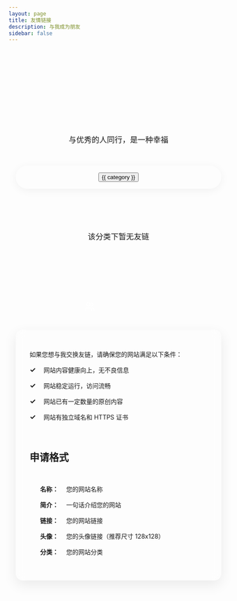 ```yaml
---
layout: page
title: 友情链接
description: 与我成为朋友
sidebar: false
---
```


<script setup>
import { ref, computed } from 'vue'
import FriendCard from '../.vitepress/theme/components/ui/FriendCard.vue'

// 友链数据
const friends = ref([
  {
    name: 'zyx',
    avatar: '/avatar.png',
    description: '前端开发工程师，希望成为一名顶级的工程师。热爱动漫与生活！',
    link: 'https://zjtxzyx.xyz',
    backgroundColor: 'rgba(var(--vp-c-brand-rgb), 0.05)',
    category: '技术博客'
  },
  // 这里可以添加更多友链
])

const categories = ref([
  '全部',
  '技术博客',
  '设计灵感',
  '生活随笔'
])

const currentCategory = ref('全部')

// 根据分类筛选友链
const filteredFriends = computed(() => {
  if (currentCategory.value === '全部') {
    return friends.value
  }
  return friends.value.filter(friend => friend.category === currentCategory.value)
})
</script>

<div class="friends-page">
  <div class="friends-header">
    <h1>来自不同领域的优秀朋友</h1>
    <p class="friends-subtitle">与优秀的人同行，是一种幸福</p>
  </div>
  
  <div class="categories-container">
    <button 
      v-for="category in categories" 
      :key="category"
      :class="['category-btn', currentCategory === category ? 'active' : '']"
      @click="currentCategory = category"
    >
      <span class="btn-text">{{ category }}</span>
    </button>
  </div>

  <div class="friends-grid">
    <FriendCard
      v-for="friend in filteredFriends"
      :key="friend.name"
      v-bind="friend"
    />
    <div v-if="filteredFriends.length === 0" class="empty-message">
      该分类下暂无友链
    </div>
  </div>

  <div class="friends-apply">
    <div class="apply-header">
      <div class="apply-icon">
        <svg xmlns="http://www.w3.org/2000/svg" width="24" height="24" viewBox="0 0 24 24" fill="none" stroke="currentColor" stroke-width="2" stroke-linecap="round" stroke-linejoin="round"><path d="M16 21v-2a4 4 0 0 0-4-4H6a4 4 0 0 0-4 4v2"></path><circle cx="9" cy="7" r="4"></circle><path d="M22 21v-2a4 4 0 0 0-3-3.87"></path><path d="M16 3.13a4 4 0 0 1 0 7.75"></path></svg>
      </div>
      <h2>申请友链</h2>
    </div>
    <div class="apply-card">
      <div class="apply-info">
        <p>如果您想与我交换友链，请确保您的网站满足以下条件：</p>
        <ul>
          <li><span class="check-icon">✓</span> 网站内容健康向上，无不良信息</li>
          <li><span class="check-icon">✓</span> 网站稳定运行，访问流畅</li>
          <li><span class="check-icon">✓</span> 网站已有一定数量的原创内容</li>
          <li><span class="check-icon">✓</span> 网站有独立域名和 HTTPS 证书</li>
        </ul>
      </div>
      <div class="apply-divider"></div>
      <div class="apply-format">
        <h3>申请格式</h3>
        <div class="format-card">
          <div class="format-field">
            <span class="field-name">名称：</span>
            <span class="field-value">您的网站名称</span>
          </div>
          <div class="format-field">
            <span class="field-name">简介：</span>
            <span class="field-value">一句话介绍您的网站</span>
          </div>
          <div class="format-field">
            <span class="field-name">链接：</span>
            <span class="field-value">您的网站链接</span>
          </div>
          <div class="format-field">
            <span class="field-name">头像：</span>
            <span class="field-value">您的头像链接（推荐尺寸 128x128）</span>
          </div>
          <div class="format-field">
            <span class="field-name">分类：</span>
            <span class="field-value">您的网站分类</span>
          </div>
        </div>
      </div>
    </div>
  </div>
</div>

<style scoped>
.friends-page {
  max-width: 1200px;
  margin: 0 auto;
  padding: 2rem 1rem;
}

/* 头部样式 */
.friends-header {
  text-align: center;
  margin-bottom: 3rem;
  position: relative;
  padding-top: 2rem;
}

.header-decoration {
  position: absolute;
  top: 0;
  left: 50%;
  transform: translateX(-50%);
  width: 100px;
  height: 4px;
  background: linear-gradient(90deg, 
    rgba(var(--vp-c-brand-rgb), 0) 0%, 
    rgba(var(--vp-c-brand-rgb), 1) 50%, 
    rgba(var(--vp-c-brand-rgb), 0) 100%);
}

.friends-header h1 {
  font-size: 2.5rem;
  background: linear-gradient(45deg, var(--vp-c-brand) 0%, var(--vp-c-brand-light) 100%);
  -webkit-background-clip: text;
  -webkit-text-fill-color: transparent;
  margin-bottom: 1rem;
}

.friends-subtitle {
  color: var(--vp-c-text-2);
  font-size: 1.1rem;
  margin: 0.5rem 0 0;
}

/* 分类按钮样式 */
.categories-container {
  display: flex;
  justify-content: center;
  flex-wrap: wrap;
  gap: 1rem;
  background: var(--vp-c-bg-soft);
  padding: 1rem 2rem;
  border-radius: 50px;
  box-shadow: 0 4px 20px rgba(0, 0, 0, 0.05);
  max-width: 90%;
  margin: 0 auto 3rem;
}

.category-btn {
  padding: 0.5rem 1.5rem;
  border: none;
  border-radius: 20px;
  background: transparent;
  color: var(--vp-c-text-1);
  cursor: pointer;
  transition: all 0.3s ease;
  font-size: 0.9rem;
  position: relative;
  overflow: hidden;
}

.category-btn::before {
  content: '';
  position: absolute;
  top: 0;
  left: 0;
  width: 100%;
  height: 100%;
  background: rgba(var(--vp-c-brand-rgb), 0.1);
  border-radius: 20px;
  transform: scaleX(0);
  transform-origin: left;
  transition: transform 0.3s ease;
  z-index: 0;
}

.category-btn .btn-text {
  position: relative;
  z-index: 1;
}

.category-btn:hover::before {
  transform: scaleX(1);
}

.category-btn.active {
  background: linear-gradient(45deg, var(--vp-c-brand) 0%, var(--vp-c-brand-light) 100%);
  color: white;
  box-shadow: 0 4px 12px rgba(var(--vp-c-brand-rgb), 0.3);
}

/* 友链网格样式 */
.friends-grid {
  display: grid;
  grid-template-columns: repeat(auto-fill, minmax(350px, 1fr));
  gap: 1.5rem;
  margin-bottom: 4rem;
}

.empty-message {
  grid-column: 1 / -1;
  text-align: center;
  padding: 3rem;
  color: var(--vp-c-text-2);
  font-size: 1.1rem;
  background: var(--vp-c-bg-soft);
  border-radius: 16px;
}

/* 申请友链部分样式 */
.friends-apply {
  max-width: 800px;
  margin: 5rem auto 0;
}

.apply-header {
  display: flex;
  align-items: center;
  justify-content: center;
  margin-bottom: 2rem;
}

.apply-icon {
  width: 42px;
  height: 42px;
  border-radius: 50%;
  background: linear-gradient(45deg, var(--vp-c-brand) 0%, var(--vp-c-brand-light) 100%);
  display: flex;
  align-items: center;
  justify-content: center;
  color: white;
  margin-right: 1rem;
}

.apply-header h2 {
  font-size: 1.8rem;
  background: linear-gradient(45deg, var(--vp-c-brand) 0%, var(--vp-c-brand-light) 100%);
  -webkit-background-clip: text;
  -webkit-text-fill-color: transparent;
  margin: 0;
}

.apply-card {
  background: var(--vp-c-bg-soft);
  border-radius: 16px;
  padding: 2rem;
  box-shadow: 0 10px 30px rgba(0, 0, 0, 0.08);
  border: 1px solid rgba(var(--vp-c-brand-rgb), 0.1);
  backdrop-filter: blur(10px);
}

.apply-info ul {
  margin: 1rem 0;
  padding: 0;
  list-style: none;
}

.apply-info li {
  margin: 1rem 0;
  color: var(--vp-c-text-2);
  position: relative;
  padding-left: 2rem;
  display: flex;
  align-items: center;
}

.check-icon {
  position: absolute;
  left: 0;
  color: var(--vp-c-brand);
  font-weight: bold;
  font-size: 1rem;
}

.apply-divider {
  height: 1px;
  background: linear-gradient(90deg, 
    rgba(var(--vp-c-brand-rgb), 0) 0%, 
    rgba(var(--vp-c-brand-rgb), 0.2) 50%, 
    rgba(var(--vp-c-brand-rgb), 0) 100%);
  margin: 2rem 0;
}

.apply-format h3 {
  font-size: 1.4rem;
  margin: 0 0 1.5rem;
  position: relative;
  display: inline-block;
  color: var(--vp-c-text-1);
}

.apply-format h3::after {
  content: '';
  position: absolute;
  bottom: -5px;
  left: 0;
  width: 40px;
  height: 3px;
  background: var(--vp-c-brand);
  border-radius: 3px;
}

.format-card {
  background: var(--vp-c-bg);
  border-radius: 12px;
  padding: 1.5rem;
}

.format-field {
  margin-bottom: 1rem;
  display: flex;
  align-items: flex-start;
}

.format-field:last-child {
  margin-bottom: 0;
}

.field-name {
  color: var(--vp-c-brand);
  font-weight: 600;
  min-width: 60px;
}

.field-value {
  color: var(--vp-c-text-2);
}

@media (max-width: 768px) {
  .friends-grid {
    grid-template-columns: repeat(auto-fill, minmax(280px, 1fr));
  }
  
  .categories-container {
    padding: 0.8rem 1.5rem;
  }
  
  .category-btn {
    padding: 0.4rem 1.2rem;
    font-size: 0.85rem;
  }
}

@media (max-width: 640px) {
  .friends-grid {
    grid-template-columns: 1fr;
  }
  
  .friends-header h1 {
    font-size: 2rem;
  }
  
  .categories-container {
    border-radius: 12px;
    padding: 0.8rem;
    gap: 0.5rem;
  }
  
  .category-btn {
    padding: 0.3rem 1rem;
    font-size: 0.8rem;
  }
  
  .apply-card {
    padding: 1.5rem;
  }
}
</style>